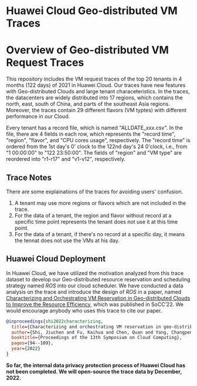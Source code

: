 # Huawei Cloud Geo-distributed VM Traces
# Overview of Geo-distributed VM Request Traces
This repository includes the VM request traces of the top 20 tenants in 4 months (122 days) of 2021 in Huawei Cloud. Our traces have new features with Geo-distributed Clouds and large tenant characeteristics. In the traces, the datacenters are widely distributed into 17 regions, which contains the north, east, south of China, and parts of the southeast Asia regions. Moreover, the traces contain 29 different flavors (VM typtes) with different performance in our Cloud. 

Every tenant has a record file, which is named "ALLDATE_xxx.csv". In the file, there are 4 fields in each row, which represents the "record time", "region", "flavor", and "CPU cores usage", respectively. The "record time" is ordered from the 1st day's 0' clock to the 122nd day's 24 0'clock, i.e., from "1 00:00:00" to "122 23:50:00". The fields of "region" and "VM type" are reordered into "r1-r17" and "v1-v12", respectively.

## Trace Notes
There are some explainations of the traces for avoiding users' confusion.
1. A tenant may use more regions or flavors which are not included in the trace.
2. For the data of a tenant, the region and flavor without record at a specific time point represents the tenant does not use it at this time point.
3. For the data of a tenant, if there's no record at a specific day, it means the tennat does not use the VMs at his day.

## Huawei Cloud Deployment
In Huawei Cloud, we have utilized the motivation analyzed from this trace dataset to develop our Geo-distributed resource reservation and scheduling strategy named _ROS_ into our cloud scheduler. We have conducted a data analysis on the trace and introduce the design of _ROS_ in a paper, named [Characterizing and Orchestrating VM Reservation in
Geo-distributed Clouds to Improve the Resource Efficiency](https://dl.acm.org/doi/pdf/10.1145/3542929.3563490), which was published in SoCC’22. We would encourage anybody who uses this trace to cite our paper.

```BibTeX
@inproceedings{shi2022characterizing,
  title={Characterizing and orchestrating VM reservation in geo-distributed clouds to improve the resource efficiency},
  author={Shi, Jiuchen and Fu, Kaihua and Chen, Quan and Yang, Changpeng and Huang, Pengfei and Zhou, Mosong and Zhao, Jieru and Chen, Chen and Guo, Minyi},
  booktitle={Proceedings of the 13th Symposium on Cloud Computing},
  pages={94--109},
  year={2022}
}
```

**So far, the internal data privacy protection process of Huawei Cloud has not been completed. We will open-source the trace data by December, 2022.**
